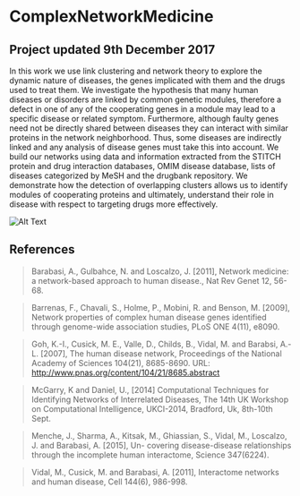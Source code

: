 # ComplexNetworkMedicine       
## Project updated 9th December 2017
In this work we use link clustering and network theory to explore the dynamic nature of diseases, the genes implicated with them and the drugs used to treat them. We investigate the hypothesis that many human diseases or disorders are linked by common genetic modules, therefore a defect in one of any of the cooperating genes in a module may lead to a specific disease or related symptom. Furthermore, although faulty genes need not be directly shared between diseases they can interact with similar proteins in the network neighborhood. Thus, some diseases are indirectly linked and any analysis of disease genes must take this into account. We build our networks using data and information extracted from the STITCH protein and drug interaction databases, OMIM disease database, lists of diseases categorized by MeSH and the drugbank repository. We demonstrate how the detection of overlapping clusters allows us to identify modules of cooperating proteins and ultimately, understand their role in disease with respect to targeting drugs more effectively. 

![Alt Text](https://user-images.githubusercontent.com/11558110/29874468-c4ac615a-8d8e-11e7-8098-b3f18460bdf6.jpg)


## References
> Barabasi, A., Gulbahce, N. and Loscalzo, J. [2011], Network medicine: a network-based approach to
human disease., Nat Rev Genet 12, 56-68.

> Barrenas, F., Chavali, S., Holme, P., Mobini, R. and Benson, M. [2009], Network properties of complex
human disease genes identified through genome-wide association studies, PLoS ONE 4(11), e8090.

> Goh, K.-I., Cusick, M. E., Valle, D., Childs, B., Vidal, M. and Barabsi, A.-L. [2007], The human disease
network, Proceedings of the National Academy of Sciences 104(21), 8685-8690.
URL: http://www.pnas.org/content/104/21/8685.abstract

> McGarry, K and Daniel, U., [2014] Computational Techniques for Identifying Networks of Interrelated Diseases, The 14th UK Workshop on Computational Intelligence, UKCI-2014, Bradford, Uk, 8th-10th Sept.

> Menche, J., Sharma, A., Kitsak, M., Ghiassian, S., Vidal, M., Loscalzo, J. and Barabasi, A. [2015], Un-
covering disease-disease relationships through the incomplete human interactome, Science 347(6224).

> Vidal, M., Cusick, M. and Barabasi, A. [2011], Interactome networks and human disease, Cell
144(6), 986-998.


